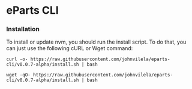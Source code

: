 # eParts CLI

### Installation

To install or update nvm, you should run the install script. To do that, you can just use the following cURL or Wget command:

```
curl -o- https://raw.githubusercontent.com/johnvilela/eparts-cli/v0.0.7-alpha/install.sh | bash
```

```
wget -qO- https://raw.githubusercontent.com/johnvilela/eparts-cli/v0.0.7-alpha/install.sh | bash
```

